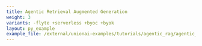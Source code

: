 ```yaml
---
title: Agentic Retrieval Augmented Generation
weight: 3
variants: -flyte +serverless +byoc +byok
layout: py_example
example_file: /external/unionai-examples/tutorials/agentic_rag/agentic_rag.py
---
```

